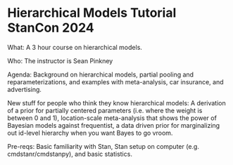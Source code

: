 # Hierarchical Models Tutorial StanCon 2024

What: A 3 hour course on hierarchical models.

Who: The instructor is Sean Pinkney

Agenda: Background on hierarchical models, partial pooling and reparameterizations, and examples with meta-analysis, car insurance, and advertising. 

New stuff for people who think they know hierarchical models: A derivation of a prior for partially centered parameters (i.e. where the weight is between 0 and 1), location-scale meta-analysis that shows the power of Bayesian models against frequentist, a data driven prior for marginalizing out id-level hierarchy when you want Bayes to go vroom.

Pre-reqs: Basic familiarity with Stan, Stan setup on computer (e.g. cmdstanr/cmdstanpy), and basic statistics.
